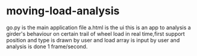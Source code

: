 # moving-load-analysis
go.py is the main application file
a.html is the ui
this is an app to analysis a girder's behaviour on certain trail of wheel load in real time,first support position and type is drawn by user and load array is input by user and analysis is done 1 frame/second.

